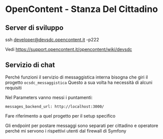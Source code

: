 # OpenContent - Stanza Del Cittadino

## Server di sviluppo

ssh developer@devsdc.opencontent.it -p222

Vedi https://support.opencontent.it/opencontent/wiki/devsdc

## Servizio di chat
Perché funzioni il servizio di messaggistica interna bisogna che giri il progetto `ocsdc_messaggistica`
Questo a sua volta ha necessità di alcuni requisiti

Nel Parameters vanno messi i puntamenti: 

`messages_backend_url: http://localhost:3000/`

Fare riferimento a quel progetto per il setup specifico

Gli endpoint per postare messaggi sono separati per cittadino e operatore perché mi servono i rispettivi utenti dal firewall di Symfony
